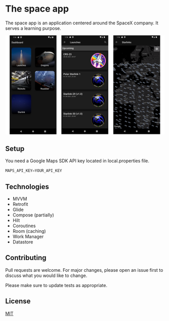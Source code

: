 # The space app

The space app is an application centered around the SpaceX company. It serves a learning purpose.

![Application showcase](blob/spaceapp.png "The space app")

## Setup

You need a Google Maps SDK API key located in local.properties file.

```gradle
MAPS_API_KEY=YOUR_API_KEY
```

## Technologies

* MVVM
* Retrofit
* Glide
* Compose (partially)
* Hilt
* Coroutines
* Room (caching)
* Work Manager
* Datastore

## Contributing

Pull requests are welcome. For major changes, please open an issue first to discuss what you would
like to change.

Please make sure to update tests as appropriate.

## License

[MIT](https://choosealicense.com/licenses/mit/)